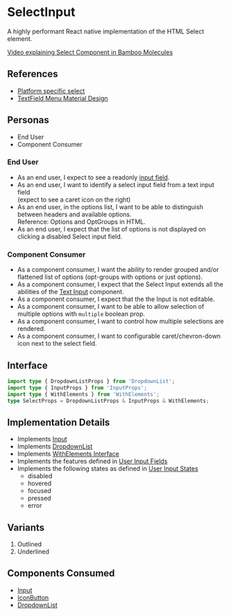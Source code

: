 # SelectInput

A highly performant React native implementation of the HTML Select element.

[Video explaining Select Component in Bamboo Molecules](https://www.loom.com/share/2ceb74af295a41c9bf78cd7a2585fbf1)

## References

-   [Platform specific select](https://www.learnui.design/blog/ios-vs-android-app-ui-design-complete-guide.html#selection)
-   [TextField Menu Material Design](https://m3.material.io/components/menus/specs#14846245-f9f0-433f-8105-09f0515d86e4)

## Personas

-   End User
-   Component Consumer

### End User

-   As an end user, I expect to see a readonly [input field](./Input.md).
-   As an end user, I want to identify a select input field from a text input field\
    (expect to see a caret icon on the right)
-   As an end user, in the options list, I want to be able to distinguish between headers and available options.\
    Reference: Options and OptGroups in HTML.
-   As an end user, I expect that the list of options is not displayed on clicking a disabled Select input field.

### Component Consumer

-   As a component consumer, I want the ability to render grouped and/or flattened list of options (opt-groups with options or just options).
-   As a component consumer, I expect that the Select Input extends all the abilities of the [Text Input](./Input.md) component.
-   As a component consumer, I expect that the the Input is not editable.
-   As a component consumer, I want to be able to allow selection of multiple options with `multiple` boolean prop.
-   As a component consumer, I want to control how multiple selections are rendered.
-   As a component consumer, I want to configurable caret/chevron-down icon next to the select field.

## Interface

```ts
import type { DropdownListProps } from 'DropdownList';
import type { InputProps } from 'InputProps';
import type { WithElements } from 'WithElements';
type SelectProps = DropdownListProps & InputProps & WithElements;
```

## Implementation Details

-   Implements [Input](./Input.md)
-   Implements [DropdownList](./DropdownList.md)
-   Implements [WithElements Interface](../interfaces/WithElementsInterface.md)
-   Implements the features defined in [User Input Fields](../features/user-input-fields.md)
-   Implements the following states as defined in [User Input States](../features/user-input-states.md)
    -   disabled
    -   hovered
    -   focused
    -   pressed
    -   error

## Variants

1. Outlined
2. Underlined

## Components Consumed

-   [Input](./Input.md)
-   [IconButton](./IconButton.md)
-   [DropdownList](./DropdownList.md)
